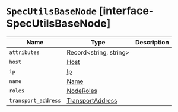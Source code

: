 # `SpecUtilsBaseNode` [interface-SpecUtilsBaseNode]

| Name | Type | Description |
| - | - | - |
| `attributes` | Record<string, string> | &nbsp; |
| `host` | [Host](./Host.md) | &nbsp; |
| `ip` | [Ip](./Ip.md) | &nbsp; |
| `name` | [Name](./Name.md) | &nbsp; |
| `roles` | [NodeRoles](./NodeRoles.md) | &nbsp; |
| `transport_address` | [TransportAddress](./TransportAddress.md) | &nbsp; |

